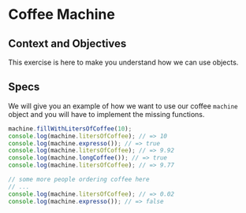 # Coffee Machine

## Context and Objectives

This exercise is here to make you understand how we can use objects.

## Specs

We will give you an example of how we want to use our coffee `machine` object and you will have to implement the missing functions.

```javascript
machine.fillWithLitersOfCoffee(10);
console.log(machine.litersOfCoffee); // => 10
console.log(machine.expresso()); // => true
console.log(machine.litersOfCoffee); // => 9.92
console.log(machine.longCoffee()); // => true
console.log(machine.litersOfCoffee); // => 9.77

// some more people ordering coffee here
// ...
console.log(machine.litersOfCoffee); // => 0.02
console.log(machine.expresso()); // => false
```
